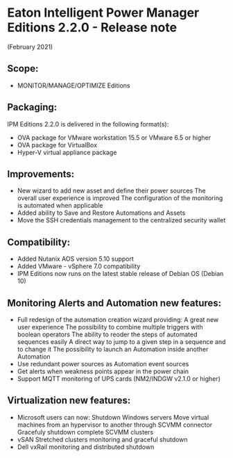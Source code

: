# Eaton Intelligent Power Manager Editions 2.2.0 - Release note
(February 2021)

## Scope:
* MONITOR/MANAGE/OPTIMIZE Editions

## Packaging:
IPM Editions 2.2.0 is delivered in the following format(s):
* OVA package for VMware workstation 15.5 or VMware 6.5 or higher
* OVA package for VirtualBox
* Hyper-V virtual appliance package

## Improvements:
* New wizard to add new asset and define their power sources
The overall user experience is improved
The configuration of the monitoring is automated when applicable
* Added ability to Save and Restore Automations and Assets
* Move the SSH credentials management to the centralized security wallet

## Compatibility:
* Added Nutanix AOS version 5.10 support
* Added VMware - vSphere 7.0 compatibility
* IPM Editions now runs on the latest stable release of Debian OS (Debian 10)

## Monitoring Alerts and Automation new features:
* Full redesign of the automation creation wizard providing:
A great new user experience
The possibility to combine multiple triggers with boolean operators
The ability to reoder the steps of automated sequences easily
A direct way to jump to a given step in a sequence and to change it
The possibility to launch an Automation inside another Automation
* Use redundant power sources as Automation event sources
* Get alerts when weakness points appear in the power chain
* Support MQTT monitoring of UPS cards (NM2/INDGW v2.1.0 or higher)

## Virtualization new features:
* Microsoft users can now:
Shutdown Windows servers
Move virtual machines from an hypervisor to another through SCVMM connector
Gracefuly shutdown complete SCVMM clusters
* vSAN Stretched clusters monitoring and graceful shutdown
* Dell vxRail monitoring and distributed shutdown
